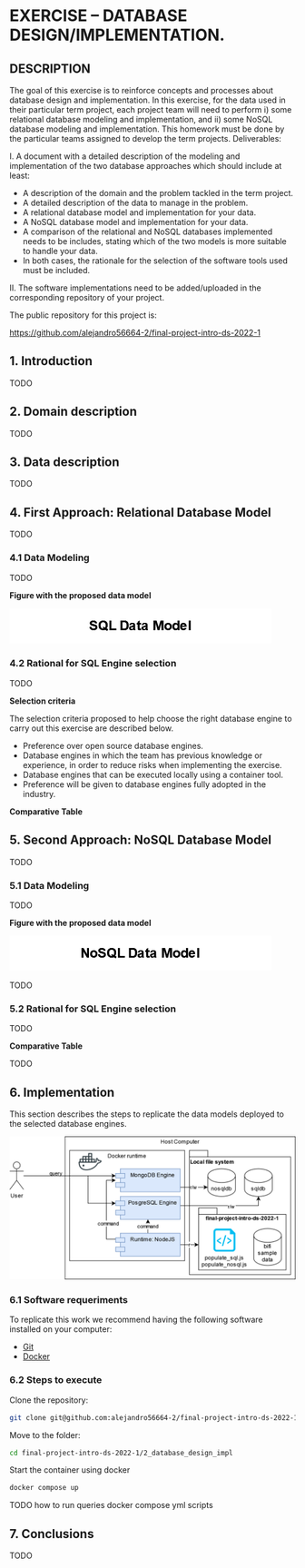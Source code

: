 # EXERCISE – DATABASE DESIGN/IMPLEMENTATION.

## DESCRIPTION

The goal of this exercise is to reinforce concepts and processes about database design and implementation. In this exercise, for the data used in their particular term project, each project team will need to perform i) some relational database modeling and implementation, and ii) some NoSQL database modeling and implementation. This homework must be done by the particular teams assigned to develop the term projects.
Deliverables:

I.	A document with a detailed description of the modeling and implementation of the two database approaches which should include at least:
- A description of the domain and the problem tackled in the term project.
- A detailed description of the data to manage in the problem.
- A relational database model and implementation for your data. 
- A NoSQL database model and implementation for your data. 
- A comparison of the relational and NoSQL databases implemented needs to be includes, stating which of the two models is more suitable to handle your data.
- In both cases, the rationale for the selection of the software tools used must be included.

II.	The software implementations need to be added/uploaded in the corresponding repository of your project.

The public repository for this project is:

https://github.com/alejandro56664-2/final-project-intro-ds-2022-1

## 1. Introduction

TODO 

## 2. Domain description

TODO

## 3. Data description

TODO

## 4. First Approach: Relational Database Model

TODO

### 4.1 Data Modeling

TODO

**Figure with the proposed data model** 

![sql model](./assets/exercise_db_design_impl-sql_data_model.drawio.png)

### 4.2 Rational for SQL Engine selection

TODO

**Selection criteria**

The selection criteria proposed to help choose the right database engine to carry out this exercise are described below.

- Preference over open source database engines.
- Database engines in which the team has previous knowledge or experience, in order to reduce risks when implementing the exercise.
- Database engines that can be executed locally using a container tool.
- Preference will be given to database engines fully adopted in the industry.

**Comparative Table**

## 5. Second Approach: NoSQL Database Model

TODO

### 5.1 Data Modeling

TODO

**Figure with the proposed data model**

![nosql model](./assets/exercise_db_design_impl-nosql_data_model.drawio.png)

TODO

### 5.2 Rational for SQL Engine selection

TODO

**Comparative Table**

TODO

## 6. Implementation 

This section describes the steps to replicate the data models deployed to the selected database engines.

![exercise schema](./assets/exercise_db_design_impl-exercise_scheme.drawio.png)

### 6.1 Software requeriments

To replicate this work we recommend having the following software installed on your computer:

- [Git](https://git-scm.com/)
- [Docker](https://www.docker.com/products/docker-desktop/)

### 6.2 Steps to execute

Clone the repository:
```sh
git clone git@github.com:alejandro56664-2/final-project-intro-ds-2022-1.git
```
Move to the folder:
```sh
cd final-project-intro-ds-2022-1/2_database_design_impl
```
Start the container using docker
```sh
docker compose up
```

TODO 
 how to run queries
 docker compose yml
 scripts
 
## 7. Conclusions

TODO
